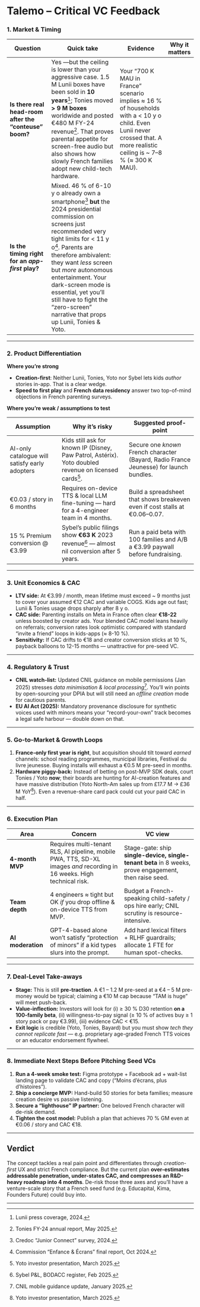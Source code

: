 # Talemo – Critical VC Feedback

### 1.  Market & Timing  

| Question | Quick take | Evidence | Why it matters |
|-----------|-----------|-----------|----------------|
| **Is there real head-room after the “conteuse” boom?** | Yes —but the ceiling is lower than your aggressive case. 1.5 M Lunii boxes have been sold in **10 years**[^1]; Tonies moved **> 9 M boxes** worldwide and posted €480 M FY-24 revenue[^2]. That proves parental appetite for screen-free audio but also shows how slowly French families adopt new child-tech hardware. | Your “700 K MAU in France” scenario implies ≈ 16 % of households with a < 10 y o child. Even Lunii never crossed that. A more realistic ceiling is ~ 7–8 % (≈ 300 K MAU). |
| **Is the timing right for an *app-first* play?** | Mixed. 46 % of 6-10 y o already own a smartphone[^3] **but** the 2024 presidential commission on screens just recommended very tight limits for < 11 y o[^4]. Parents are therefore ambivalent: they want *less* screen but *more* autonomous entertainment. Your dark-screen mode is essential, yet you’ll still have to fight the “zero-screen” narrative that props up Lunii, Tonies & Yoto. |

---

### 2.  Product Differentiation  

**Where you’re strong**

* **Creation-first**: Neither Lunii, Tonies, Yoto nor Sybel lets kids *author* stories in-app. That is a clear wedge.  
* **Speed to first play** and **French data residency** answer two top-of-mind objections in French parenting surveys.

**Where you’re weak / assumptions to test**

| Assumption | Why it’s risky | Suggested proof-point |
|------------|---------------|-----------------------|
| AI-only catalogue will satisfy early adopters | Kids still ask for known IP (Disney, Paw Patrol, Astérix). Yoto doubled revenue on licensed cards[^5]. | Secure one *known* French character (Bayard, Radio France Jeunesse) for launch bundles. |
| €0.03 / story in 6 months | Requires on-device TTS & local LLM fine-tuning — hard for a 4-engineer team in 4 months. | Build a spreadsheet that shows breakeven even if cost stalls at €0.06–0.07. |
| 15 % Premium conversion @ €3.99 | Sybel’s public filings show **€63 K** 2023 revenue[^6] — almost nil conversion after 5 years. | Run a paid beta with 100 families and A/B a €3.99 paywall before fundraising. |

---

### 3.  Unit Economics & CAC  

* **LTV side:** At €3.99 / month, mean lifetime must exceed ~ 9 months just to cover your assumed €12 CAC and variable COGS. Kids age out fast; Lunii & Tonies usage drops sharply after 8 y o.  
* **CAC side:** Parenting installs on Meta in France often clear **€18-22** unless boosted by creator ads. Your blended CAC model leans heavily on referrals; conversion rates look optimistic compared with standard “invite a friend” loops in kids-apps (≈ 8-10 %).  
* **Sensitivity:** If CAC drifts to €18 and creator conversion sticks at 10 %, payback balloons to 12-15 months — unattractive for pre-seed VC.

---

### 4.  Regulatory & Trust  

* **CNIL watch-list:** Updated CNIL guidance on mobile permissions (Jan 2025) stresses *data minimisation & local processing*[^7]. You’ll win points by open-sourcing your DPIA but will still need an *offline creation* mode for cautious parents.  
* **EU AI Act (2025):** Mandatory provenance disclosure for synthetic voices used with minors means your “record-your-own” track becomes a legal safe harbour — double down on that.

---

### 5.  Go-to-Market & Growth Loops  

1. **France-only first year is right**, but acquisition should tilt toward *earned* channels: school reading programmes, municipal libraries, Festival du livre jeunesse. Buying installs will exhaust a €0.5 M pre-seed in months.  
2. **Hardware piggy-back:** Instead of betting on post-MVP SDK deals, court Tonies / Yoto **now**; their boards are hunting for AI-creation features and have massive distribution (Yoto North-Am sales up from £17.7 M → £36 M YoY[^5]). Even a revenue-share card pack could cut your paid CAC in half.

---

### 6.  Execution Plan  

| Area | Concern | VC view |
|------|---------|---------|
| **4-month MVP** | Requires multi-tenant RLS, AI pipeline, mobile PWA, TTS, SD-XL images *and* recording in 16 weeks. High technical risk. | Stage-gate: ship **single-device, single-tenant beta** in 8 weeks, prove engagement, then raise seed. |
| **Team depth** | 4 engineers ≈ tight but OK *if* you drop offline & on-device TTS from MVP. | Budget a French-speaking child-safety / ops hire early; CNIL scrutiny is resource-intensive. |
| **AI moderation** | GPT-4-based alone won’t satisfy “protection of minors” if a kid types slurs into the prompt. | Add hard lexical filters + RLHF guardrails; allocate 1 FTE for human spot-checks. |

---

### 7.  Deal-Level Take-aways  

* **Stage:** This is still **pre-traction**. A €1 – 1.2 M pre-seed at a €4 – 5 M pre-money would be typical; claiming a €10 M cap because “TAM is huge” will meet push-back.  
* **Value-inflection:** Investors will look for (i) ≥ 30 % D30 retention **on a 100-family beta**, (ii) willingness-to-pay signal (≥ 10 % of actives buy ≥ 1 story pack or pay €3.99), (iii) evidence CAC < €15.  
* **Exit logic** is credible (Yoto, Tonies, Bayard) but you must show *tech they cannot replicate fast* — e.g. proprietary age-graded French TTS voices or an educator endorsement flywheel.

---

### 8.  Immediate Next Steps Before Pitching Seed VCs  

1. **Run a 4-week smoke test:** Figma prototype + Facebook ad + wait-list landing page to validate CAC and copy (“Moins d’écrans, plus d’histoires”).  
2. **Ship a concierge MVP:** Hand-build 50 stories for beta families; measure creation desire vs passive listening.  
3. **Secure a “lighthouse” IP partner:** One beloved French character will de-risk demand.  
4. **Tighten the cost model:** Publish a plan that achieves 70 % GM even at €0.06 / story and CAC €18.  

---

## Verdict  

The concept tackles a real pain point and differentiates through *creation-first* UX and strict French compliance.  But the current plan **over-estimates addressable penetration, under-states CAC, and compresses an R&D-heavy roadmap into 4 months**.  De-risk those three axes and you’ll have a venture-scale story that a French seed fund (e.g. Educapital, Kima, Founders Future) could buy into.

---

[^1]: Lunii press coverage, 2024.  
[^2]: Tonies FY-24 annual report, May 2025.  
[^3]: Credoc “Junior Connect” survey, 2024.  
[^4]: Commission “Enfance & Écrans” final report, Oct 2024.  
[^5]: Yoto investor presentation, March 2025.  
[^6]: Sybel P&L, BODACC register, Feb 2025.  
[^7]: CNIL mobile guidance update, January 2025.
